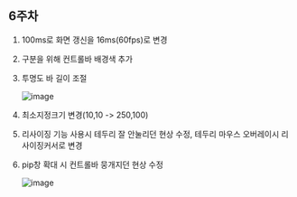 ## 6주차

1. 100ms로 화면 갱신을 16ms(60fps)로 변경



2. 구분을 위해 컨트롤바 배경색 추가
3. 투명도 바 길이 조절

   ![image](https://github.com/user-attachments/assets/545e24ed-65ba-4b00-92f0-c9235abcf88a)

4. 최소지정크기 변경(10,10 -> 250,100)

5. 리사이징 기능 사용시 테두리 잘 안눌리던 현상 수정, 테두리 마우스 오버레이시 리사이징커서로 변경

6. pip창 확대 시 컨트롤바 뭉개지던 현상 수정

   ![image](https://github.com/user-attachments/assets/834eb44c-353c-474b-9171-d377f85bee16)
